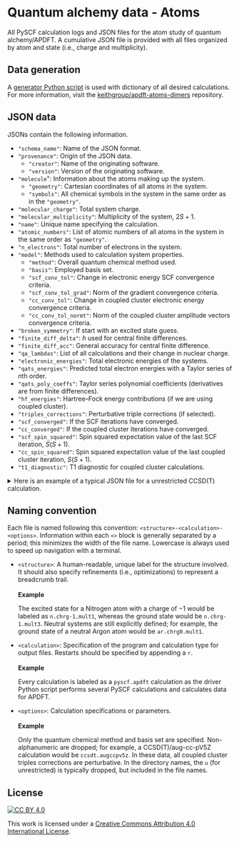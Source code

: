 # Quantum alchemy data - Atoms

All PySCF calculation logs and JSON files for the atom study of quantum alchemy/APDFT.
A cumulative JSON file is provided with all files organized by atom and state (i.e., charge and multiplicity).

## Data generation

A [generator Python script](https://github.com/keithgroup/apdft-atoms-dimers/blob/main/scripts/pyscf-calc-generator/generate-pyscf.apdft-calculations.py) is used with dictionary of all desired calculations.
For more information, visit the [keithgroup/apdft-atoms-dimers](https://github.com/keithgroup/apdft-atoms-dimers) repository.

## JSON data

JSONs contain the following information.

- `"schema_name"`: Name of the JSON format.
- `"provenance"`: Origin of the JSON data.
    - `"creator"`: Name of the originating software.
    - `"version"`: Version of the originating software.
- `"molecule`": Information about the atoms making up the system.
    - `"geometry"`: Cartesian coordinates of all atoms in the system.
    - `"symbols"`: All chemical symbols in the system in the same order as in the `"geometry"`.
- `"molecular_charge"`: Total system charge.
- `"molecular_multiplicity"`: Multiplicity of the system, $2S + 1$.
- `"name"`: Unique name specifying the calculation.
- `"atomic_numbers"`: List of atomic numbers of all atoms in the system in the same order as `"geometry"`.
- `"n_electrons"`: Total number of electrons in the system.
- `"model"`: Methods used to calculation system properties.
    - `"method"`: Overall quantum chemical method used.
    - `"basis"`: Employed basis set.
    - `"scf_conv_tol"`: Change in electronic energy SCF convergence criteria.
    - `"scf_conv_tol_grad"`: Norm of the gradient convergence criteria.
    - `"cc_conv_tol"`: Change in coupled cluster electronic energy convergence criteria.
    - `"cc_conv_tol_normt"`: Norm of the coupled cluster amplitude vectors convergence criteria.
- `"broken_symmetry"`: If start with an excited state guess.
- `"finite_diff_delta"`: $h$ used for central finite differences.
- `"finite_diff_acc"`: General accuracy for central finite difference.
- `"qa_lambdas"`: List of all calculations and their change in nuclear charge.
- `"electronic_energies"`: Total electronic energies of the systems.
- `"qats_energies"`: Predicted total electron energies with a Taylor series of $n$th order.
- `"qats_poly_coeffs"`: Taylor series polynomial coefficients (derivatives are from finite differences).
- `"hf_energies"`: Hartree&ndash;Fock energy contributions (if we are using coupled cluster).
- `"triples_corrections"`: Perturbative triple corrections (if selected).
- `"scf_converged"`: If the SCF iterations have converged.
- `"cc_converged"`: If the coupled cluster iterations have converged.
- `"scf_spin_squared"`: Spin squared expectation value of the last SCF iteration, $S(S + 1)$.
- `"cc_spin_squared"`: Spin squared expectation value of the last coupled cluster iteration, $S(S + 1)$.
- `"t1_diagnostic"`: T1 diagnostic for coupled cluster calculations.

<details>
<summary>Here is an example of a typical JSON file for a unrestricted CCSD(T) calculation.</summary>

```json
{
    "schema_name": "pyscf_qa_output",
    "provenance": {
        "creator": "PySCF",
        "version": "1.7.6"
    },
    "molecule": {
        "geometry": [[0.0, 0.0, 0.0]],
        "symbols": [ "C" ]
    },
    "molecular_charge": 0,
    "molecular_multiplicity": 3,
    "name": "c.chrg0.mult3-pyscf-uccsdt.augccpv5z",
    "atomic_numbers": [ 6 ],
    "n_electrons": 6,
    "model": {
        "method": "UCCSD(T)",
        "basis": "aug-cc-pV5Z",
        "scf_conv_tol": 1e-09,
        "scf_conv_tol_grad": 1e-06,
        "cc_conv_tol": 1e-07,
        "cc_conv_tol_normt": 1e-05
    },
    "broken_symmetry": false,
    "finite_diff_delta": 0.01,
    "finite_diff_acc": 2,
    "qa_lambdas": [-2.0, -1.75, -1.5, -1.25, -1.0, -0.75, -0.5, -0.25, -0.02, -0.01, 0.0, 0.01, 0.02, 0.25, 0.5, 0.75, 1.0, 1.25, 1.5, 1.75, 2.0],
    "electronic_energies": [-14.484563521780775, -16.755012804999193, -19.20134196738246, -21.829474788173297, -24.64514044379976, -27.652478081221968, -30.851525517344523, -34.24087642997402, -37.52628463028216, -37.67275331139264, -37.81952364527374, -37.966595580511424, -38.11396906538776, -41.586662183011946, -45.5413920989799, -49.682572272882716, -54.00871704426481, -58.51791734854164, -63.207784803991316, -68.07542508517481, -73.11743600087422],
    "qats_energies": {
        "0": [-37.819523645273655, -37.819523645273655, -37.819523645273655, -37.819523645273655, -37.819523645273655, -37.819523645273655, -37.819523645273655, -37.819523645273655, -37.819523645273655, -37.819523645273655, -37.819523645273655, -37.819523645273655, -37.819523645273655, -37.819523645273655, -37.819523645273655, -37.819523645273655, -37.819523645273655, -37.819523645273655, -37.819523645273655, -37.819523645273655, -37.819523645273655],
        "1": [-8.435296733395269, -12.108325097380067, -15.781353461364866, -19.454381825349664, -23.127410189334462, -26.80043855331926, -30.47346691730406, -34.14649528128886, -37.52568137615487, -37.67260251071426, -37.819523645273655, -37.96644477983305, -38.11336591439244, -41.49255200925845, -45.16558037324325, -48.83860873722805, -52.51163710121285, -56.18466546519765, -59.857693829182445, -63.53072219316724, -67.20375055715203],
        "2": [-14.467323868458614, -16.72659587266294, -19.174368724837997, -21.810642424983783, -24.6354169731003, -27.648692369187543, -30.850468613245518, -34.24074570527422, -37.52628457886838, -37.67275331139264, -37.819523645273655, -37.966595580511424, -38.113969117105945, -41.58680243324382, -45.54258206918471, -49.68686255309633, -54.019643884978684, -58.540926064831766, -63.250709092655576, -68.14899296845012, -73.23577769221538],
        "3": [-14.53607851783985, -16.77265611629139, -19.203374592545707, -21.827428228055375, -24.64401130427295, -27.65231810265101, -30.8515429046421, -34.2408799916988, -37.52628464762303, -37.672753319986974, -37.819523645273655, -37.96659557191709, -38.113969048351294, -41.58666814681924, -45.54150777778813, -49.68323681963287, -54.01104955380603, -58.524140261760174, -63.221703224947866, -68.10293272482167, -73.16702304283415],
        "4": [-14.515783522525915, -16.760759562641784, -19.196953129184656, -21.824331457530178, -24.642742867065834, -27.65191676119094, -30.851463627316654, -34.24087503686595, -37.52628464742008, -37.672753319974284, -37.819523645273655, -37.966595571904406, -38.11396904814835, -41.5866631919864, -45.541428500462686, -49.682835478172805, -54.00978111659891, -58.52104349123498, -63.215281761586816, -68.09103617117208, -73.14672804752021]
    },
    "qats_poly_coeffs": [ -37.819523645273655, -14.692113455939193, -1.5080067837658362, 0.008594331172654771, 0.0012684372071210721 ],
    "hf_energies": [-14.384823062111412, -16.647391126113256, -19.08535962305732, -21.70762057554105, -24.52125552494976, -27.5280856336613, -30.726637565820834, -34.11546870729174, -37.4004800625491, -37.54693406161179, -37.693689950201474, -37.840747679181504, -37.98810719906119, -41.46055017353023, -45.41517698101154, -49.55644085249811, -53.88285636322785, -58.39250513343741, -63.08298400581805, -67.95137966032644, -72.99426752670709],
    "triples_corrections": [-0.003248126337486383, -0.00384691242808078, -0.004469037687967998, -0.004689170827925569, -0.004317286665632256, -0.003769377962233152, -0.0033525629716953925, -0.0030439965566141608, -0.0028170135950197836, -0.0028080630428685177, -0.002799179540999761, -0.002790362106286786, -0.0027816097744297716, -0.002596297149072977, -0.00242277885871379, -0.0022705761743076667, -0.002134486042245201, -0.00201115065069897, -0.0018981962500425552, -0.0017937696788774779, -0.001696304466383435],
    "scf_converged": [true, true, true, true, true, true, true, true, true, true, true, true, true, true, true, true, true, true, true, true, true],
    "cc_converged": [true, true, true, true, true, true, true, true, true, true, true, true, true, true, true, true, true, true, true, true, true],
    "scf_spin_squared": [2.030856731445663, 2.0182217759905625, 2.01144093646185, 2.0085838643013045, 2.0096626884968813, 2.011575572466355, 2.011940729805693, 2.0113555286046205, 2.010524756576609, 2.0104862468622113, 2.0104476404428686, 2.010408947144103, 2.0103701764832262, 2.0094751678454514, 2.0085479565856925, 2.007710249183533, 2.0069706506543104, 2.006321923108402, 2.0057530502989445, 2.005254214523824, 2.0048172984622736],
    "cc_spin_squared": [2.001160511292121, 2.0011728549991665, 2.0011077595680957, 2.000919589919363, 2.0006422376453354, 2.0004397807384544, 2.00031851416144, 2.000239145809311, 2.0001879595925254, 2.000186078459877, 2.0001842219748083, 2.0001823897211564, 2.0001805812920628, 2.000144745857075, 2.0001156265238293, 2.00009374700278, 2.0000770512451864, 2.0000641080590222, 2.0000539049215202, 2.0000457362431963, 2.000039107285555]
}
```

</details>

## Naming convention

Each file is named following this convention: `<structure>-<calculation>-<options>`.
Information within each `<>` block is generally separated by a period; this minimizes the width of the file name.
Lowercase is always used to speed up navigation with a terminal.

- `<structure>`: A human-readable, unique label for the structure involved.
    It should also specify refinements (i.e., optimizations) to represent a breadcrumb trail.
    <br><br>
    **Example**

    The excited state for a Nitrogen atom with a charge of $-1$ would be labeled as `n.chrg-1.mult1`, whereas the ground state would be `n.chrg-1.mult3`.
    Neutral systems are still explicitly defined; for example, the ground state of a neutral Argon atom would be `ar.chrg0.mult1`.

- `<calculation>`: Specification of the program and calculation type for output files.
    Restarts should be specified by appending a `r`.
    <br><br>
    **Example**

    Every calculation is labeled as a `pyscf.apdft` calculation as the driver Python script performs several PySCF calculations and calculates data for APDFT.

- `<options>`: Calculation specifications or parameters.
    <br><br>
    **Example**

    Only the quantum chemical method and basis set are specified.
    Non-alphanumeric are dropped; for example, a CCSD(T)/aug-cc-pV5Z calculation would be `ccsdt.augccpv5z`.
    In these data, all coupled cluster triples corrections are perturbative.
    In the directory names, the `u` (for unrestricted) is typically dropped, but included in the file names.

## License

[![CC BY 4.0][cc-by-shield]][cc-by]

This work is licensed under a
[Creative Commons Attribution 4.0 International License][cc-by].

[cc-by]: http://creativecommons.org/licenses/by/4.0/
[cc-by-shield]: https://img.shields.io/badge/License-CC%20BY%204.0-lightgrey.svg

